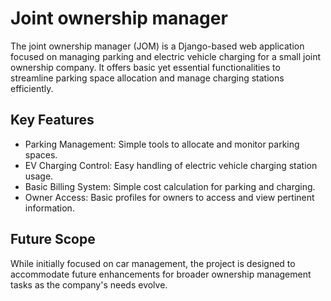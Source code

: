 # Joint ownership manager
The joint ownership manager (JOM) is a Django-based web application focused on managing parking and electric vehicle charging for a small joint ownership company. It offers basic yet essential functionalities to streamline parking space allocation and manage charging stations efficiently.

## Key Features

- Parking Management: Simple tools to allocate and monitor parking spaces.
- EV Charging Control: Easy handling of electric vehicle charging station usage.
- Basic Billing System: Simple cost calculation for parking and charging.
- Owner Access: Basic profiles for owners to access and view pertinent information.

## Future Scope
While initially focused on car management, the project is designed to accommodate future enhancements for broader ownership management tasks as the company's needs evolve.